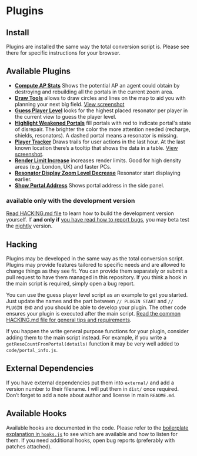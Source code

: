 Plugins
=======

Install
-------
Plugins are installed the same way the total conversion script is. Please see there for specific instructions for your browser.


Available Plugins
-----------------

- [**Compute AP Stats**](https://raw.github.com/breunigs/ingress-intel-total-conversion/gh-pages/plugins/compute-ap-stats.user.js) Shows the potential AP an agent could obtain by destroying and rebuilding all the portals in the current zoom area.
- [**Draw Tools**](https://raw.github.com/breunigs/ingress-intel-total-conversion/gh-pages/plugins/draw-tools.user.js) allows to draw circles and lines on the map to aid you with planning your next big field. [View screenshot](http://breunigs.github.com/ingress-intel-total-conversion/screenshots/plugin_draw_tools.png)
- [**Guess Player Level**](https://raw.github.com/breunigs/ingress-intel-total-conversion/gh-pages/plugins/guess-player-levels.user.js) looks for the highest placed resonator per player in the current view to guess the player level.
- [**Highlight Weakened Portals**](https://raw.github.com/breunigs/ingress-intel-total-conversion/gh-pages/plugins/show-portal-weakness.user.js) fill portals with red to indicate portal's state of disrepair. The brighter the color the more attention needed (recharge, shields, resonators). A dashed portal means a resonator is missing.
- [**Player Tracker**](https://raw.github.com/breunigs/ingress-intel-total-conversion/gh-pages/plugins/player-tracker.user.js) Draws trails for user actions in the last hour. At the last known location there’s a tooltip that shows the data in a table. [View screenshot](http://breunigs.github.com/ingress-intel-total-conversion/screenshots/plugin_player_tracker.png).
- [**Render Limit Increase**](https://raw.github.com/breunigs/ingress-intel-total-conversion/gh-pages/plugins/render-limit-increase.user.js) increases render limits. Good for high density areas (e.g. London, UK) and faster PCs.
- [**Resonator Display Zoom Level Decrease**](https://raw.github.com/breunigs/ingress-intel-total-conversion/gh-pages/plugins/resonator-display-zoom-level-decrease.user.js) Resonator start displaying earlier.
- [**Show Portal Address**](https://raw.github.com/breunigs/ingress-intel-total-conversion/gh-pages/plugins/show-address.user.js) Shows portal address in the side panel.

### available only with the development version

[Read HACKING.md file](https://github.com/breunigs/ingress-intel-total-conversion/blob/gh-pages/HACKING.md#hacking) to learn how to build the development version yourself. If **and only if** [you have read how to report bugs](https://github.com/breunigs/ingress-intel-total-conversion/blob/gh-pages/HACKING.md#how-do-i-report-bugs), you may beta test the [nightly](https://www.dropbox.com/sh/lt9p0s40kt3cs6m/3xzpyiVBnF) version.





Hacking
-------

Plugins may be developed in the same way as the total conversion script. Plugins may provide features tailored to specific needs and are allowed to change things as they see fit. You can provide them separately or submit a pull request to have them managed in this repository.
If you think a hook in the main script is required, simply open a bug report.

You can use the guess player level script as an example to get you started. Just update the names and the part between `// PLUGIN START` and  `// PLUGIN END` and you should be able to develop your plugin. The other code ensures your plugin is executed after the main script. [Read the common HACKING.md file for general tips and requirements](https://github.com/breunigs/ingress-intel-total-conversion/blob/gh-pages/HACKING.md#hacking).

If you happen the write general purpose functions for your plugin, consider adding them to the main script instead. For example, if you write a `getResoCountFromPortal(details)` function it may be very well added to `code/portal_info.js`.

External Dependencies
---------------------

If you have external dependencies put them into `external/` and add a version number to their filename. I will put them in `dist/` once required. Don’t forget to add a note about author and license in main `README.md`.


Available Hooks
---------------

Available hooks are documented in the code. Please refer to the [boilerplate explanation in `hooks.js`](https://raw.github.com/breunigs/ingress-intel-total-conversion/gh-pages/code/hooks.js) to see which are available and how to listen for them. If you need additional hooks, open bug reports (preferably with patches attached).
